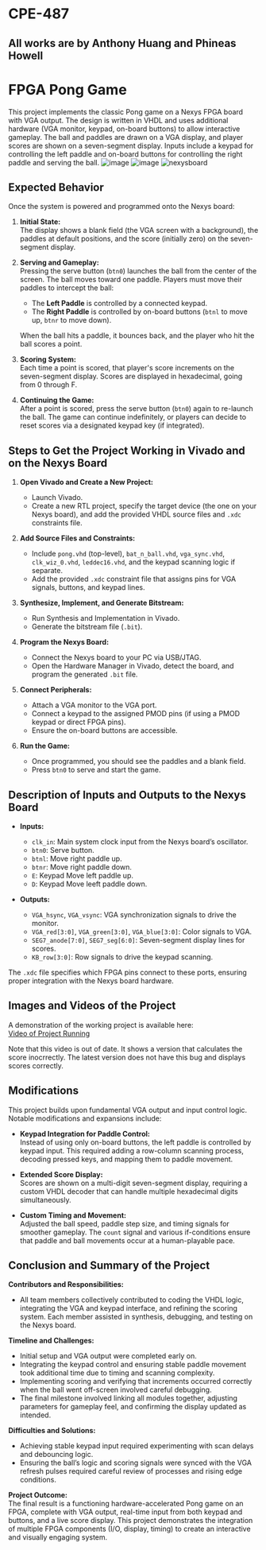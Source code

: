 # CPE-487

## All works are by Anthony Huang and Phineas Howell

# FPGA Pong Game

This project implements the classic Pong game on a Nexys FPGA board with VGA output. The design is written in VHDL and uses additional hardware (VGA monitor, keypad, on-board buttons) to allow interactive gameplay. The ball and paddles are drawn on a VGA display, and player scores are shown on a seven-segment display. Inputs include a keypad for controlling the left paddle and on-board buttons for controlling the right paddle and serving the ball.
![image](https://github.com/user-attachments/assets/ad9bee25-ec19-4bba-afaf-58ab16042340)
![image](https://github.com/user-attachments/assets/b17af6e0-bff2-413d-bbe2-4e515bf572f5)
![nexysboard](https://github.com/user-attachments/assets/874854f8-bf13-4f67-aabb-2b561d80ca17)


## Expected Behavior

Once the system is powered and programmed onto the Nexys board:

1. **Initial State:**  
   The display shows a blank field (the VGA screen with a background), the paddles at default positions, and the score (initially zero) on the seven-segment display.
   
2. **Serving and Gameplay:**  
   Pressing the serve button (`btn0`) launches the ball from the center of the screen. The ball moves toward one paddle. Players must move their paddles to intercept the ball:
   - The **Left Paddle** is controlled by a connected keypad.
   - The **Right Paddle** is controlled by on-board buttons (`btnl` to move up, `btnr` to move down).
   
   When the ball hits a paddle, it bounces back, and the player who hit the ball scores a point.

3. **Scoring System:**  
   Each time a point is scored, that player's score increments on the seven-segment display. Scores are displayed in hexadecimal, going from 0 through F.

4. **Continuing the Game:**  
   After a point is scored, press the serve button (`btn0`) again to re-launch the ball. The game can continue indefinitely, or players can decide to reset scores via a designated keypad key (if integrated).

## Steps to Get the Project Working in Vivado and on the Nexys Board

1. **Open Vivado and Create a New Project:**  
   - Launch Vivado.
   - Create a new RTL project, specify the target device (the one on your Nexys board), and add the provided VHDL source files and `.xdc` constraints file.

2. **Add Source Files and Constraints:**  
   - Include `pong.vhd` (top-level), `bat_n_ball.vhd`, `vga_sync.vhd`, `clk_wiz_0.vhd`, `leddec16.vhd`, and the keypad scanning logic if separate.
   - Add the provided `.xdc` constraint file that assigns pins for VGA signals, buttons, and keypad lines.

3. **Synthesize, Implement, and Generate Bitstream:**  
   - Run Synthesis and Implementation in Vivado.
   - Generate the bitstream file (`.bit`).

4. **Program the Nexys Board:**  
   - Connect the Nexys board to your PC via USB/JTAG.
   - Open the Hardware Manager in Vivado, detect the board, and program the generated `.bit` file.
   
5. **Connect Peripherals:**  
   - Attach a VGA monitor to the VGA port.
   - Connect a keypad to the assigned PMOD pins (if using a PMOD keypad or direct FPGA pins).
   - Ensure the on-board buttons are accessible.

6. **Run the Game:**  
   - Once programmed, you should see the paddles and a blank field.
   - Press `btn0` to serve and start the game.

## Description of Inputs and Outputs to the Nexys Board

- **Inputs:**
  - `clk_in`: Main system clock input from the Nexys board’s oscillator.
  - `btn0`: Serve button.
  - `btnl`: Move right paddle up.
  - `btnr`: Move right paddle down.
  - `E`: Keypad Move left paddle up.
  - `D`: Keypad Move leeft paddle down.
  
- **Outputs:**
  - `VGA_hsync`, `VGA_vsync`: VGA synchronization signals to drive the monitor.
  - `VGA_red[3:0]`, `VGA_green[3:0]`, `VGA_blue[3:0]`: Color signals to VGA.
  - `SEG7_anode[7:0]`, `SEG7_seg[6:0]`: Seven-segment display lines for scores.
  - `KB_row[3:0]`: Row signals to drive the keypad scanning.

The `.xdc` file specifies which FPGA pins connect to these ports, ensuring proper integration with the Nexys board hardware.

## Images and Videos of the Project

A demonstration of the working project is available here:  
[Video of Project Running](https://drive.google.com/file/d/15aVuuxRJrZlPj3xoUsR3up2gvnvvrSjO/view?usp=drive_link)

Note that this video is out of date. It shows a version that calculates the score inocrrectly. The latest version does not have this bug and displays scores correctly.

## Modifications

This project builds upon fundamental VGA output and input control logic. Notable modifications and expansions include:

- **Keypad Integration for Paddle Control:**  
  Instead of using only on-board buttons, the left paddle is controlled by keypad input. This required adding a row-column scanning process, decoding pressed keys, and mapping them to paddle movement.

- **Extended Score Display:**  
  Scores are shown on a multi-digit seven-segment display, requiring a custom VHDL decoder that can handle multiple hexadecimal digits simultaneously.

- **Custom Timing and Movement:**  
  Adjusted the ball speed, paddle step size, and timing signals for smoother gameplay. The `count` signal and various if-conditions ensure that paddle and ball movements occur at a human-playable pace.

## Conclusion and Summary of the Project

**Contributors and Responsibilities:**  
- All team members collectively contributed to coding the VHDL logic, integrating the VGA and keypad interface, and refining the scoring system. Each member assisted in synthesis, debugging, and testing on the Nexys board.

**Timeline and Challenges:**  
- Initial setup and VGA output were completed early on.  
- Integrating the keypad control and ensuring stable paddle movement took additional time due to timing and scanning complexity.  
- Implementing scoring and verifying that increments occurred correctly when the ball went off-screen involved careful debugging.  
- The final milestone involved linking all modules together, adjusting parameters for gameplay feel, and confirming the display updated as intended.

**Difficulties and Solutions:**  
- Achieving stable keypad input required experimenting with scan delays and debouncing logic.  
- Ensuring the ball’s logic and scoring signals were synced with the VGA refresh pulses required careful review of processes and rising edge conditions.

**Project Outcome:**  
The final result is a functioning hardware-accelerated Pong game on an FPGA, complete with VGA output, real-time input from both keypad and buttons, and a live score display. This project demonstrates the integration of multiple FPGA components (I/O, display, timing) to create an interactive and visually engaging system.

